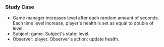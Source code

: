 ### Study Case
+ Game manager increases level after each random amount of seconds. Each time level increase, player's health is set as equal to double of level.
+ Subject: game. Subject's state: level. 
+ Observer: player. Observer's action: update health.